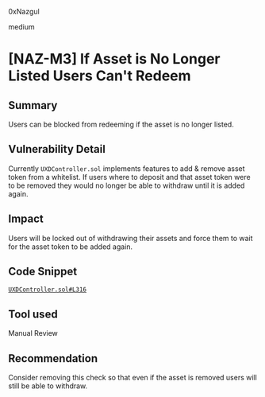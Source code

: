 0xNazgul

medium

# [NAZ-M3] If Asset is No Longer Listed Users Can't Redeem

## Summary
Users can be blocked from redeeming if the asset is no longer listed.

## Vulnerability Detail
Currently `UXDController.sol` implements features to add & remove asset token from a whitelist. If users where to deposit and that asset token were to be removed they would no longer be able to withdraw until it is added again.

## Impact
Users will be locked out of withdrawing their assets and force them to wait for the asset token to be added again.

## Code Snippet
[`UXDController.sol#L316`](https://github.com/sherlock-audit/2023-01-uxd/blob/main/contracts/core/UXDController.sol#L316)

## Tool used
Manual Review

## Recommendation
Consider removing this check so that even if the asset is removed users will still be able to withdraw.
